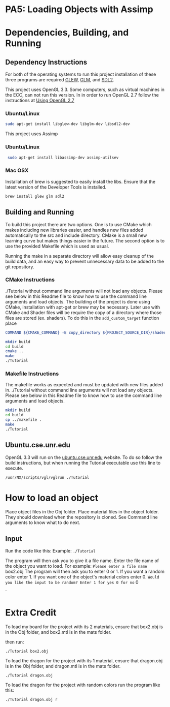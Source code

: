 # PA5: Loading Objects with Assimp

# Dependencies, Building, and Running

## Dependency Instructions
For both of the operating systems to run this project installation of these three programs are required [GLEW](http://glew.sourceforge.net/), [GLM](http://glm.g-truc.net/0.9.7/index.html), and [SDL2](https://wiki.libsdl.org/Tutorials).

This project uses OpenGL 3.3. Some computers, such as virtual machines in the ECC, can not run this version. In in order to run OpenGL 2.7 follow the instructions at [Using OpenGL 2.7](https://github.com/HPC-Vis/computer-graphics/wiki/Using-OpenGL-2.7)

### Ubuntu/Linux
```bash
sudo apt-get install libglew-dev libglm-dev libsdl2-dev
```
This project uses Assimp

### Ubuntu/Linux
```bash
 sudo apt-get install libassimp-dev assimp-utilsev
```

### Mac OSX
Installation of brew is suggested to easily install the libs. Ensure that the latest version of the Developer Tools is installed.
```bash
brew install glew glm sdl2
```

## Building and Running
To build this project there are two options. One is to use CMake which makes including new libraries easier, and handles new files added automatically to the src and include directory. CMake is a small new learning curve but makes things easier in the future.
The second option is to use the provided Makefile which is used as usual.

Running the make in a separate directory will allow easy cleanup of the build data, and an easy way to prevent unnecessary data to be added to the git repository.  

### CMake Instructions
./Tutorial without command line arguments will not load any objects. Please see below in this Readme file to know how to use the command line arguments and load objects. The building of the project is done using CMake, installation with apt-get or brew may be necessary. Later use with CMake and Shader files will be require the copy of a directory where those files are stored (ex. shaders). To do this in the ```add_custom_target``` function place 
```cmake
COMMAND ${CMAKE_COMMAND} -E copy_directory ${PROJECT_SOURCE_DIR}/shaders/ ${CMAKE_CURRENT_BINARY_DIR}/shaders
```

```bash
mkdir build
cd build
cmake ..
make
./Tutorial
```

### Makefile Instructions 
The makefile works as expected and must be updated with new files added in. ./Tutorial without command line arguments will not load any objects. Please see below in this Readme file to know how to use the command line arguments and load objects.

```bash
mkdir build
cd build
cp ../makefile .
make
./Tutorial
```

## Ubuntu.cse.unr.edu
OpenGL 3.3 will run on the [ubuntu.cse.unr.edu](https://ubuntu.cse.unr.edu/) website. To do so follow the build instructions, but when running the Tutorial executable use this line to execute.
```bash
/usr/NX/scripts/vgl/vglrun ./Tutorial
```
# How to load an object
Place object files in the Obj folder. Place material files in the object folder. They should download when the repository is cloned.
See Command line arguments to know what to do next.

## Input
Run the code like this:
Example:
```./Tutorial```

The program will then ask you to give it a file name. Enter the file name of the object you want to load. For example:
```Please enter a file name```
box2.obj
The program will then ask you to enter 0 or 1. If you want a random color enter 1. If you want one of the object's material colors enter 0.
```Would you like the input to be random? Enter 1 for yes 0 for no```
0

`

# Extra Credit
To load my board for the project with its 2 materials, ensure that box2.obj is in the Obj folder, and box2.mtl is in the mats folder.

then run:

```./Tutorial box2.obj```

To load the dragon for the project with its 1 material, ensure that dragon.obj is in the Obj folder, and dragon.mtl is in the mats folder.

```./Tutorial dragon.obj```

To load the dragon for the project with random colors run the program like this:

```./Tutorial dragon.obj r```


